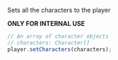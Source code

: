 Sets all the characters to the player

**ONLY FOR INTERNAL USE**

```ts
// An array of character objects
// characters: Character[]
player.setCharacters(characters);
```
